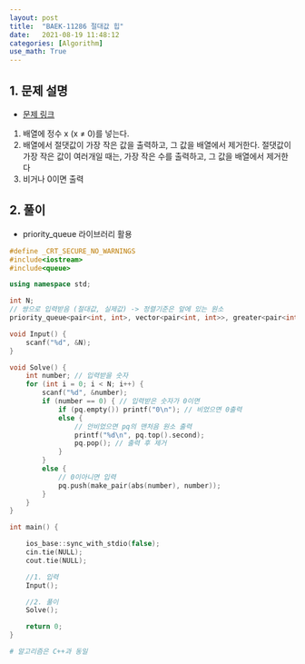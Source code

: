 ```yaml
---
layout: post
title:  "BAEK-11286 절대값 힙"
date:   2021-08-19 11:48:12
categories: [Algorithm]
use_math: True
---
```


## 1. 문제 설명
* [문제 링크](https://www.acmicpc.net/problem/11286)
1. 배열에 정수 x (x ≠ 0)를 넣는다.
2. 배열에서 절댓값이 가장 작은 값을 출력하고, 그 값을 배열에서 제거한다. 절댓값이 가장 작은 값이 여러개일 때는, 가장 작은 수를 출력하고, 그 값을 배열에서 제거한다
3. 비거나 0이면 출력

## 2. 풀이
* priority_queue 라이브러리 활용

```c++
#define _CRT_SECURE_NO_WARNINGS
#include<iostream>
#include<queue>

using namespace std;

int N;
// 쌍으로 입력받음 (절대값, 실제값) -> 정렬기준은 앞에 있는 원소
priority_queue<pair<int, int>, vector<pair<int, int>>, greater<pair<int, int>>> pq;

void Input() {
	scanf("%d", &N);
}

void Solve() {
	int number; // 입력받을 숫자
	for (int i = 0; i < N; i++) {
		scanf("%d", &number);
		if (number == 0) { // 입력받은 숫자가 0이면
			if (pq.empty()) printf("0\n"); // 비었으면 0출력
			else {
				// 안비었으면 pq의 맨처음 원소 출력
				printf("%d\n", pq.top().second);
				pq.pop(); // 출력 후 제거
			}
		}
		else {
			// 0이아니면 입력
			pq.push(make_pair(abs(number), number));
		}
	}
}

int main() {

	ios_base::sync_with_stdio(false);
	cin.tie(NULL);
	cout.tie(NULL);

	//1. 입력
	Input();

	//2. 풀이
	Solve();

	return 0;
}
```

```python
# 알고리즘은 C++과 동일
```

